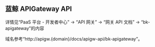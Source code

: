 ## 蓝鲸 APIGateway API

详情见“PaaS 平台 - 开发者中心” -> “API 网关” -> “网关 API 文档” -> “bk-apigateway”的内容

域名参考“http://apigw.{domain}/docs/apigw-api/bk-apigateway”。